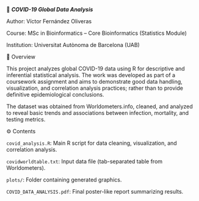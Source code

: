 🦠 ***COVID-19 Global Data Analysis***

Author: Víctor Fernández Oliveras

Course: MSc in Bioinformatics – Core Bioinformatics (Statistics Module)

Institution: Universitat Autònoma de Barcelona (UAB)


📘 Overview

This project analyzes global COVID-19 data using R for descriptive and inferential statistical analysis.
The work was developed as part of a coursework assignment and aims to demonstrate good data handling, visualization, and correlation analysis practices; rather than to provide definitive epidemiological conclusions.

The dataset was obtained from Worldometers.info, cleaned, and analyzed to reveal basic trends and associations between infection, mortality, and testing metrics.

⚙️ Contents

`covid_analysis.R`: Main R script for data cleaning, visualization, and correlation analysis.

`covidworldtable.txt`: Input data file (tab-separated table from Worldometers).

`plots/`: Folder containing generated graphics.

`COVID_DATA_ANALYSIS.pdf`: Final poster-like report summarizing results.
